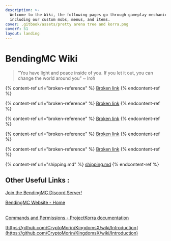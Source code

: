 ```yaml
---
description: >-
  Welcome to the Wiki, the following pages go through gameplay mechanics
  including our custom mobs, menus, and items.
cover: .gitbook/assets/pretty arena tree and korra.png
coverY: 51
layout: landing
---
```


# BendingMC Wiki

> "You have light and peace inside of you. If you let it out, you can change the world around you" \~ Iroh

{% content-ref url="broken-reference" %}
[Broken link](broken-reference)
{% endcontent-ref %}

{% content-ref url="broken-reference" %}
[Broken link](broken-reference)
{% endcontent-ref %}

{% content-ref url="broken-reference" %}
[Broken link](broken-reference)
{% endcontent-ref %}

{% content-ref url="broken-reference" %}
[Broken link](broken-reference)
{% endcontent-ref %}

{% content-ref url="broken-reference" %}
[Broken link](broken-reference)
{% endcontent-ref %}

{% content-ref url="shipping.md" %}
[shipping.md](shipping.md)
{% endcontent-ref %}

##

## Other Useful Links :

[Join the BendingMC Discord Server!](https://discord.com/invite/fVT37qY)

[BendingMC Website - Home](https://bendingmc.net/)

\
[Commands and Permissions](http://wiki.projectkorra.com/en/latest/pkcore/commands.html)[ - ProjectKorra documentation](http://wiki.projectkorra.com/en/latest/pkcore/commands.html)

[  ](https://github.com/CryptoMorin/KingdomsX/wiki/Introduction)[https://github.com/CryptoMorin/KingdomsX/wiki/Introduction](https://github.com/CryptoMorin/KingdomsX/wiki/Introduction)
